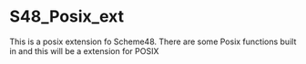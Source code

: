 # S48_Posix_ext
 This is a posix extension fo Scheme48. There are some Posix functions built in and this will be a extension for POSIX
